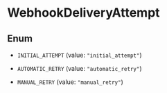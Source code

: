 

# WebhookDeliveryAttempt

## Enum


* `INITIAL_ATTEMPT` (value: `"initial_attempt"`)

* `AUTOMATIC_RETRY` (value: `"automatic_retry"`)

* `MANUAL_RETRY` (value: `"manual_retry"`)



